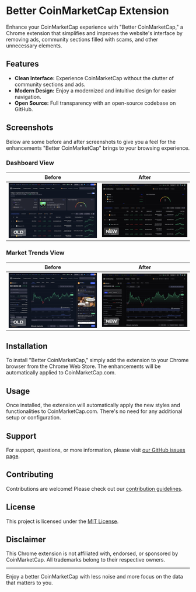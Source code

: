 # Better CoinMarketCap Extension

Enhance your CoinMarketCap experience with "Better CoinMarketCap," a Chrome extension that simplifies and improves the website's interface by removing ads, community sections filled with scams, and other unnecessary elements. 

## Features

- **Clean Interface:** Experience CoinMarketCap without the clutter of community sections and ads.
- **Modern Design:** Enjoy a modernized and intuitive design for easier navigation.
- **Open Source:** Full transparency with an open-source codebase on GitHub.

## Screenshots

Below are some before and after screenshots to give you a feel for the enhancements "Better CoinMarketCap" brings to your browsing experience.

### Dashboard View
Before | After
:---:|:---:
![Old Dashboard](images/1-old.png) | ![New Dashboard](images/1-new.png)

### Market Trends View
Before | After
:---:|:---:
![Old Market Trends](images/2-old.png) | ![New Market Trends](images/2-new.png)

## Installation

To install "Better CoinMarketCap," simply add the extension to your Chrome browser from the Chrome Web Store. The enhancements will be automatically applied to CoinMarketCap.com.

## Usage

Once installed, the extension will automatically apply the new styles and functionalities to CoinMarketCap.com. There's no need for any additional setup or configuration.

## Support

For support, questions, or more information, please visit [our GitHub issues page](https://github.com/Decryptu/Better-CoinMarketCap/issues).

## Contributing

Contributions are welcome! Please check out our [contribution guidelines](CONTRIBUTING.md).

## License

This project is licensed under the [MIT License](LICENSE).

## Disclaimer

This Chrome extension is not affiliated with, endorsed, or sponsored by CoinMarketCap. All trademarks belong to their respective owners.

---

Enjoy a better CoinMarketCap with less noise and more focus on the data that matters to you.

